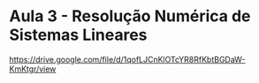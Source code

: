 # Aula 3 - Resolução Numérica de Sistemas Lineares

https://drive.google.com/file/d/1qofLJCnKlOTcYR8RfKbtBGDaW-KmKtgr/view